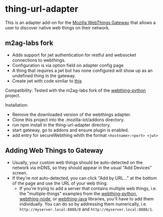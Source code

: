 # thing-url-adapter

This is an adapter add-on for the [Mozilla WebThings Gateway](https://github.com/mozilla-iot/gateway) that allows a user to discover native web things on their network.

## m2ag-labs fork
   * Adds support for jwt authentication for restful and websocket connections to webthings. 
   * Configuration is via option field on adapter config page
   * A thing that requires a jwt but has none configured will show up as an undefined thing in the gateway.  
   * Create jwt with code similar to [this](https://github.com/m2ag-labs/m2ag-thing/blob/master/api/helpers/auth.py)



   Compatibility:
   Tested with the m2ag-labs fork of the [webthing-python](https://github.com/m2ag-labs/webthing-python) project.  
   
   Installation:
   * Remove the downloaded version of the webthings adapter. 
   * Clone this project into the .mozilla-iot/addons directory. 
   * run npm install in the thing-url-adapter directory.
   * start gateway, go to addons and ensure plugin is enabled. 
   * add entry for secureWebthing whith the format `<hostname>:<port> <jwt>`

## Adding Web Things to Gateway
* Usually, your custom web things should be auto-detected on the network via mDNS, so they should appear in the usual "Add Devices" screen.
* If they're not auto-detected, you can click "Add by URL..." at the bottom of the page and use the URL of your web thing.
    * If you're trying to add a server that contains multiple web things, i.e. the "multiple-things" examples from the [webthing-python](https://github.com/mozilla-iot/webthing-python), [webthing-node](https://github.com/mozilla-iot/webthing-node), or [webthing-java](https://github.com/mozilla-iot/webthing-java) libraries, you'll have to add them individually. You can do so by addressing them numerically, i.e. `http://myserver.local:8888/0` and `http://myserver.local:8888/1`.

